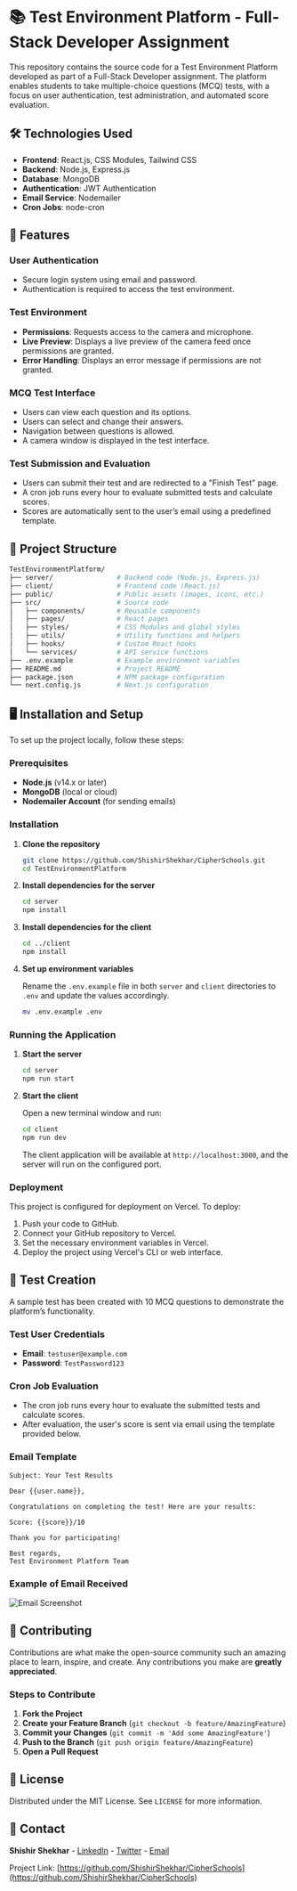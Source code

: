 # 📚 Test Environment Platform - Full-Stack Developer Assignment

This repository contains the source code for a Test Environment Platform developed as part of a Full-Stack Developer assignment. The platform enables students to take multiple-choice questions (MCQ) tests, with a focus on user authentication, test administration, and automated score evaluation.

## 🛠️ Technologies Used

- **Frontend**: React.js, CSS Modules, Tailwind CSS
- **Backend**: Node.js, Express.js
- **Database**: MongoDB
- **Authentication**: JWT Authentication
- **Email Service**: Nodemailer
- **Cron Jobs**: node-cron

## 🚀 Features

### User Authentication

- Secure login system using email and password.
- Authentication is required to access the test environment.

### Test Environment

- **Permissions**: Requests access to the camera and microphone.
- **Live Preview**: Displays a live preview of the camera feed once permissions are granted.
- **Error Handling**: Displays an error message if permissions are not granted.

### MCQ Test Interface

- Users can view each question and its options.
- Users can select and change their answers.
- Navigation between questions is allowed.
- A camera window is displayed in the test interface.

### Test Submission and Evaluation

- Users can submit their test and are redirected to a "Finish Test" page.
- A cron job runs every hour to evaluate submitted tests and calculate scores.
- Scores are automatically sent to the user’s email using a predefined template.

## 📂 Project Structure

```bash
TestEnvironmentPlatform/
├── server/                # Backend code (Node.js, Express.js)
├── client/                # Frontend code (React.js)
├── public/                # Public assets (images, icons, etc.)
├── src/                   # Source code
│   ├── components/        # Reusable components
│   ├── pages/             # React pages
│   ├── styles/            # CSS Modules and global styles
│   ├── utils/             # Utility functions and helpers
│   ├── hooks/             # Custom React hooks
│   └── services/          # API service functions
├── .env.example           # Example environment variables
├── README.md              # Project README
├── package.json           # NPM package configuration
└── next.config.js         # Next.js configuration
```

## 🖥️ Installation and Setup

To set up the project locally, follow these steps:

### Prerequisites

- **Node.js** (v14.x or later)
- **MongoDB** (local or cloud)
- **Nodemailer Account** (for sending emails)

### Installation

1. **Clone the repository**

   ```bash
   git clone https://github.com/ShishirShekhar/CipherSchools.git
   cd TestEnvironmentPlatform
   ```

2. **Install dependencies for the server**

   ```bash
   cd server
   npm install
   ```

3. **Install dependencies for the client**

   ```bash
   cd ../client
   npm install
   ```

4. **Set up environment variables**

   Rename the `.env.example` file in both `server` and `client` directories to `.env` and update the values accordingly.

   ```bash
   mv .env.example .env
   ```

### Running the Application

1. **Start the server**

   ```bash
   cd server
   npm run start
   ```

2. **Start the client**

   Open a new terminal window and run:

   ```bash
   cd client
   npm run dev
   ```

   The client application will be available at `http://localhost:3000`, and the server will run on the configured port.

### Deployment

This project is configured for deployment on Vercel. To deploy:

1. Push your code to GitHub.
2. Connect your GitHub repository to Vercel.
3. Set the necessary environment variables in Vercel.
4. Deploy the project using Vercel's CLI or web interface.

## 📝 Test Creation

A sample test has been created with 10 MCQ questions to demonstrate the platform’s functionality.

### Test User Credentials

- **Email**: `testuser@example.com`
- **Password**: `TestPassword123`

### Cron Job Evaluation

- The cron job runs every hour to evaluate the submitted tests and calculate scores.
- After evaluation, the user's score is sent via email using the template provided below.

### Email Template

```text
Subject: Your Test Results

Dear {{user.name}},

Congratulations on completing the test! Here are your results:

Score: {{score}}/10

Thank you for participating!

Best regards,
Test Environment Platform Team
```

### Example of Email Received

![Email Screenshot](https://user-images.githubusercontent.com/000000/00000000-0000-0000-0000-000000000000/email-screenshot.png) <!-- Replace with actual screenshot -->

## 🤝 Contributing

Contributions are what make the open-source community such an amazing place to learn, inspire, and create. Any contributions you make are **greatly appreciated**.

### Steps to Contribute

1. **Fork the Project**
2. **Create your Feature Branch** (`git checkout -b feature/AmazingFeature`)
3. **Commit your Changes** (`git commit -m 'Add some AmazingFeature'`)
4. **Push to the Branch** (`git push origin feature/AmazingFeature`)
5. **Open a Pull Request**

## 📝 License

Distributed under the MIT License. See `LICENSE` for more information.

## 📧 Contact

**Shishir Shekhar** - [LinkedIn](https://www.linkedin.com/in/shishirshekhar/) - [Twitter](https://twitter.com/shishirshekhar) - [Email](mailto:shishirshekhar@example.com)

Project Link: [https://github.com/ShishirShekhar/CipherSchools](https://github.com/ShishirShekhar/CipherSchools)
